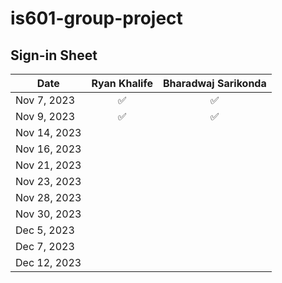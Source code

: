 # is601-group-project

## Sign-in Sheet

| Date        | Ryan Khalife | Bharadwaj Sarikonda |
|-------------|:------------:|:--------------------:|
| Nov 7, 2023 |      ✅      |          ✅          |
| Nov 9, 2023 |      ✅      |           ✅            |
| Nov 14, 2023|             |                      |
| Nov 16, 2023|             |                      |
| Nov 21, 2023|             |                      |
| Nov 23, 2023|             |                      |
| Nov 28, 2023|             |                      |
| Nov 30, 2023|             |                      |
| Dec 5, 2023 |             |                      |
| Dec 7, 2023 |             |                      |
| Dec 12, 2023|             |                      |

